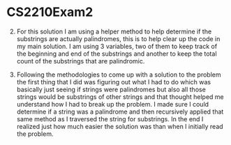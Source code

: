 # CS2210Exam2

2. For this solution I am using a helper method to help determine if the substrings are actually palindromes, this is to help clear up the code in my main solution. I am using 3 variables, two of them to keep track of the beginning and end of the substrings and another to keep the total count of the substrings that are palindromic.

3. Following the methodologies to come up with a solution to the problem the first thing that I did was figuring out what I had to do which was basically just seeing if strings were palindromes but also all those strings would be substrings of other strings and that thought helped me understand how I had to break up the problem. I made sure I could determine if a string was a palindrome and then recursively applied that same method as I traversed the string for substrings. In the end I realized just how much easier the solution was than when I initially read the problem.